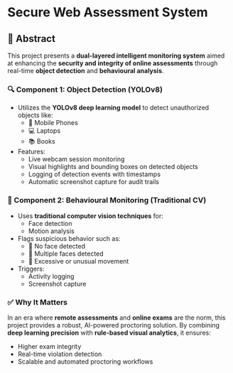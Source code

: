 # Secure Web Assessment System

## 📌 Abstract

This project presents a **dual-layered intelligent monitoring system** aimed at enhancing the **security and integrity of online assessments** through real-time **object detection** and **behavioural analysis**.

### 🔍 Component 1: Object Detection (YOLOv8)

- Utilizes the **YOLOv8 deep learning model** to detect unauthorized objects like:
  - 📱 Mobile Phones  
  - 💻 Laptops  
  - 📚 Books
- Features:
  - Live webcam session monitoring
  - Visual highlights and bounding boxes on detected objects
  - Logging of detection events with timestamps
  - Automatic screenshot capture for audit trails

### 🎯 Component 2: Behavioural Monitoring (Traditional CV)

- Uses **traditional computer vision techniques** for:
  - Face detection
  - Motion analysis
- Flags suspicious behavior such as:
  - 🚫 No face detected
  - 👥 Multiple faces detected
  - 🔄 Excessive or unusual movement
- Triggers:
  - Activity logging
  - Screenshot capture

### ✅ Why It Matters

In an era where **remote assessments** and **online exams** are the norm, this project provides a robust, AI-powered proctoring solution. By combining **deep learning precision** with **rule-based visual analytics**, it ensures:
- Higher exam integrity
- Real-time violation detection
- Scalable and automated proctoring workflows

